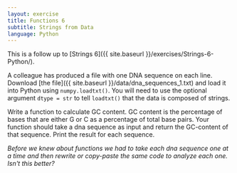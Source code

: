 ```yaml
---
layout: exercise
title: Functions 6
subtitle: Strings from Data
language: Python
---
```


This is a follow up to [Strings 6]({{ site.baseurl }}/exercises/Strings-6-Python/).

A colleague has produced a file with one DNA sequence on each line. Download
[the file]({{ site.baseurl }}/data/dna_sequences_1.txt) and load it into Python using
`numpy.loadtxt()`. You will need to use the optional argument `dtype = str` to
tell `loadtxt()` that the data is composed of strings.

Write a function to calculate GC content. GC content is the percentage of bases 
that are either G or C as a percentage of total base pairs. Your function should 
take a dna sequence as input and return the GC-content of that sequence. Print 
the result for each sequence. 

*Before we knew about functions we had to take each dna sequence one at a time 
and then rewrite or copy-paste the same code to analyze each one. Isn't this 
better?*